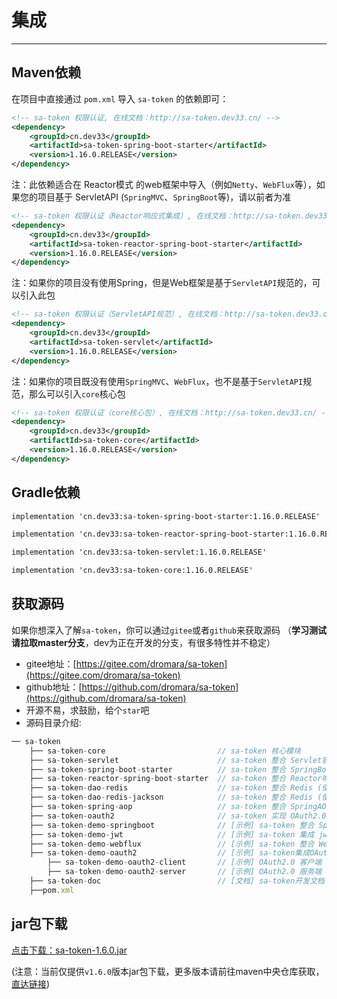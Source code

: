 # 集成

------

## Maven依赖
在项目中直接通过 `pom.xml` 导入 `sa-token` 的依赖即可：

<!------------------------------ tabs:start ------------------------------>
<!-- tab:SpringMVC环境 （ServletAPI）  -->
``` xml
<!-- sa-token 权限认证, 在线文档：http://sa-token.dev33.cn/ -->
<dependency>
	<groupId>cn.dev33</groupId>
	<artifactId>sa-token-spring-boot-starter</artifactId>
	<version>1.16.0.RELEASE</version>
</dependency>
```

<!-- tab:WebFlux环境 （Reactor）  -->
注：此依赖适合在 Reactor模式 的web框架中导入（例如`Netty`、`WebFlux`等），如果您的项目基于 ServletAPI (`SpringMVC`、`SpringBoot`等)，请以前者为准 
``` xml
<!-- sa-token 权限认证（Reactor响应式集成）, 在线文档：http://sa-token.dev33.cn/ -->
<dependency>
	<groupId>cn.dev33</groupId>
	<artifactId>sa-token-reactor-spring-boot-starter</artifactId>
	<version>1.16.0.RELEASE</version>
</dependency>
```

<!-- tab:Servlet容器环境   -->
注：如果你的项目没有使用Spring，但是Web框架是基于`ServletAPI`规范的，可以引入此包
``` xml
<!-- sa-token 权限认证（ServletAPI规范）, 在线文档：http://sa-token.dev33.cn/ -->
<dependency>
	<groupId>cn.dev33</groupId>
	<artifactId>sa-token-servlet</artifactId>
	<version>1.16.0.RELEASE</version>
</dependency>
```

<!-- tab:其它   -->
注：如果你的项目既没有使用`SpringMVC`、`WebFlux`，也不是基于`ServletAPI`规范，那么可以引入`core`核心包
``` xml
<!-- sa-token 权限认证（core核心包）, 在线文档：http://sa-token.dev33.cn/ -->
<dependency>
	<groupId>cn.dev33</groupId>
	<artifactId>sa-token-core</artifactId>
	<version>1.16.0.RELEASE</version>
</dependency>
```
<!---------------------------- tabs:end ------------------------------>



## Gradle依赖
<!-- tabs:start -->
<!-- tab:SpringMVC环境 （ServletAPI）  -->
``` xml
implementation 'cn.dev33:sa-token-spring-boot-starter:1.16.0.RELEASE'
```
<!-- tab:WebFlux环境 （Reactor）  -->
``` xml
implementation 'cn.dev33:sa-token-reactor-spring-boot-starter:1.16.0.RELEASE'
```
<!-- tab:Servlet容器环境  -->
``` xml
implementation 'cn.dev33:sa-token-servlet:1.16.0.RELEASE'
```
<!-- tab:其它  -->
``` xml
implementation 'cn.dev33:sa-token-core:1.16.0.RELEASE'
```
<!-- tabs:end -->


## 获取源码
如果你想深入了解`sa-token`，你可以通过`gitee`或者`github`来获取源码 （**学习测试请拉取master分支**，dev为正在开发的分支，有很多特性并不稳定）
- gitee地址：[https://gitee.com/dromara/sa-token](https://gitee.com/dromara/sa-token)
- github地址：[https://github.com/dromara/sa-token](https://github.com/dromara/sa-token)
- 开源不易，求鼓励，给个`star`吧
- 源码目录介绍: 

``` js
── sa-token
	├── sa-token-core                         // sa-token 核心模块
	├── sa-token-servlet                      // sa-token 整合 Servlet容器实现类包
	├── sa-token-spring-boot-starter          // sa-token 整合 SpringBoot 快速集成 
	├── sa-token-reactor-spring-boot-starter  // sa-token 整合 Reactor响应式编程 快速集成 
	├── sa-token-dao-redis                    // sa-token 整合 Redis (使用jdk默认序列化方式)
	├── sa-token-dao-redis-jackson            // sa-token 整合 Redis (使用jackson序列化方式)
	├── sa-token-spring-aop                   // sa-token 整合 SpringAOP 注解鉴权
	├── sa-token-oauth2                       // sa-token 实现 OAuth2.0 模块(内测暂未发布)
	├── sa-token-demo-springboot              // [示例] sa-token 整合 SpringBoot 
	├── sa-token-demo-jwt                     // [示例] sa-token 集成 jwt [示例]
	├── sa-token-demo-webflux                 // [示例] sa-token 整合 WebFlux [示例]
	├── sa-token-demo-oauth2                  // [示例] sa-token集成OAuth2.0模块 [示例]
		├── sa-token-demo-oauth2-client       // [示例] OAuth2.0 客户端
		├── sa-token-demo-oauth2-server       // [示例] OAuth2.0 服务端
	├── sa-token-doc                          // [文档] sa-token开发文档 
	├──pom.xml
```




## jar包下载
[点击下载：sa-token-1.6.0.jar](https://oss.dev33.cn/sa-token/sa-token-1.6.0.jar)

(注意：当前仅提供`v1.6.0`版本jar包下载，更多版本请前往maven中央仓库获取，[直达链接](https://search.maven.org/search?q=sa-token))




